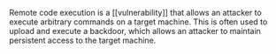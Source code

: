 Remote code execution is a [[vulnerability]] that allows an attacker to execute arbitrary commands on a target machine. This is often used to upload and execute a backdoor, which allows an attacker to maintain persistent access to the target machine.